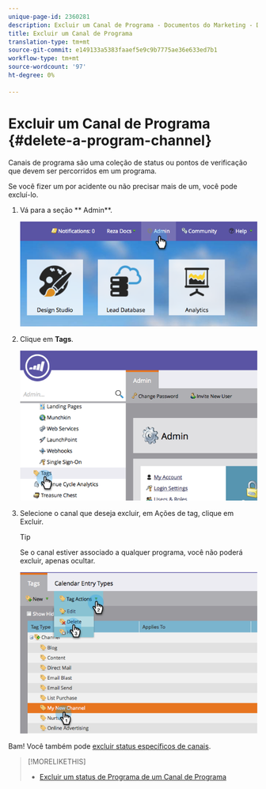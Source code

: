 ```yaml
---
unique-page-id: 2360281
description: Excluir um Canal de Programa - Documentos do Marketing - Documentação do produto
title: Excluir um Canal de Programa
translation-type: tm+mt
source-git-commit: e149133a5383faaef5e9c9b7775ae36e633ed7b1
workflow-type: tm+mt
source-wordcount: '97'
ht-degree: 0%

---
```



# Excluir um Canal de Programa {#delete-a-program-channel}

Canais de programa são uma coleção de status ou pontos de verificação que devem ser percorridos em um programa.

Se você fizer um por acidente ou não precisar mais de um, você pode excluí-lo.

1. Vá para a seção ** Admin**.

   ![](assets/image2014-9-24-16-3a6-3a41.png)

1. Clique em **Tags**.

   ![](assets/image2014-9-24-16-3a7-3a33.png)

1. Selecione o canal que deseja excluir, em Ações de tag, clique em Excluir.

   >[!TIP]
   >
   >Se o canal estiver associado a qualquer programa, você não poderá excluir, apenas ocultar.

   ![](assets/image2014-9-24-16-3a10-3a59.png)

Bam! Você também pode [excluir status específicos de canais](delete-a-program-status-from-a-program-channel.md).

>[!MORELIKETHIS]
>
>* [Excluir um status de Programa de um Canal de Programa](delete-a-program-status-from-a-program-channel.md)

>



